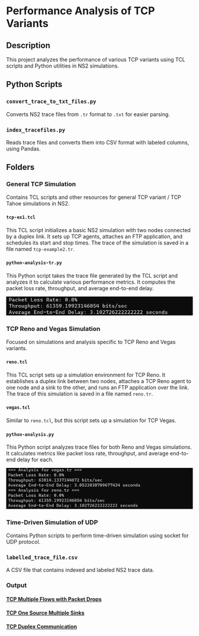 # Performance Analysis of TCP Variants

## Description
This project analyzes the performance of various TCP variants using TCL scripts and Python utilities in NS2 simulations.

## Python Scripts

### `convert_trace_to_txt_files.py`
Converts NS2 trace files from `.tr` format to `.txt` for easier parsing.

### `index_tracefiles.py`
Reads trace files and converts them into CSV format with labeled columns, using Pandas.

## Folders

### General TCP Simulation
Contains TCL scripts and other resources for general TCP variant / TCP Tahoe simulations in NS2.

#### `tcp-ex1.tcl`
This TCL script initializes a basic NS2 simulation with two nodes connected by a duplex link. It sets up TCP agents, attaches an FTP application, and schedules its start and stop times. The trace of the simulation is saved in a file named `tcp-example2.tr`.

#### `python-analysis-tr.py`
This Python script takes the trace file generated by the TCL script and analyzes it to calculate various performance metrics. It computes the packet loss rate, throughput, and average end-to-end delay.

![Metrics Screenshot](General%20TCP%20Simulation/tcp_analysis1.jpg)


### TCP Reno and Vegas Simulation
Focused on simulations and analysis specific to TCP Reno and Vegas variants.

#### `reno.tcl`
This TCL script sets up a simulation environment for TCP Reno. It establishes a duplex link between two nodes, attaches a TCP Reno agent to one node and a sink to the other, and runs an FTP application over the link. The trace of this simulation is saved in a file named `reno.tr`.

#### `vegas.tcl`
Similar to `reno.tcl`, but this script sets up a simulation for TCP Vegas.

#### `python-analysis.py`
This Python script analyzes trace files for both Reno and Vegas simulations. It calculates metrics like packet loss rate, throughput, and average end-to-end delay for each.

![Metrics Screenshot2](https://github.com/ayushkale1909/Performance-analysis-of-TCP-Variants/blob/main/TCP%20Reno%20and%20Vegas%20Simulation/vegas_reno_analysis.jpg)

### Time-Driven Simulation of UDP
Contains Python scripts to perform time-driven simulation using socket for UDP protocol.

### `labelled_trace_file.csv`
A CSV file that contains indexed and labeled NS2 trace data.

### Output

#### [TCP Multiple Flows with Packet Drops](https://drive.google.com/file/d/1o6cp6tikOb2Kr7Jp_JcNFWP_M4cJM1XW/view?usp=sharing)

#### [TCP One Source Multiple Sinks](https://drive.google.com/file/d/1FmQ3zbqp2j2XeC4KDGp88xoz0wTSE0FM/view?usp=sharing)

#### [TCP Duplex Communication](https://drive.google.com/file/d/1Mx_DjoeNaa_nmn2gn2eXh52uNGUUdatJ/view?usp=drive_link)

